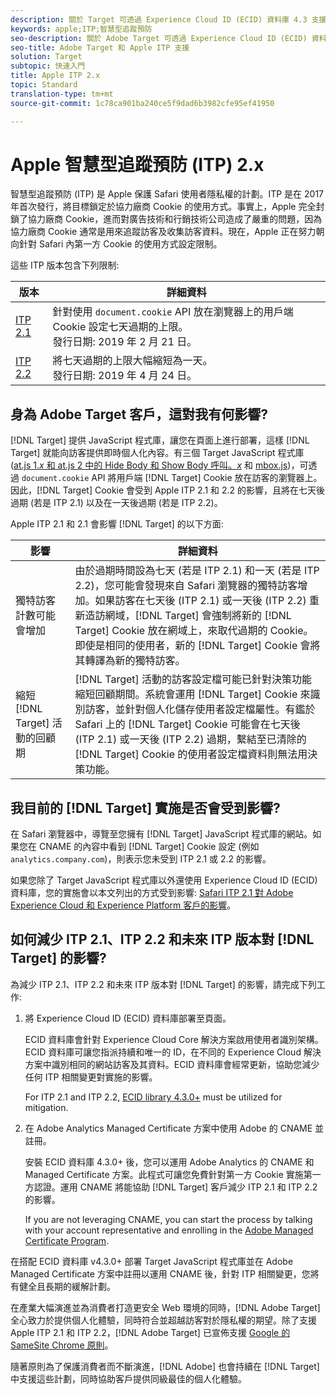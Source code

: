 ```yaml
---
description: 關於 Target 可透過 Experience Cloud ID (ECID) 資料庫 4.3 支援 Apple 的 ITP 2.1 和 ITP 2.2 之資訊。
keywords: apple;ITP;智慧型追蹤預防
seo-description: 關於 Adobe Target 可透過 Experience Cloud ID (ECID) 資料庫 4.3 支援 Apple 的 ITP 2.1 和 ITP 2.2 之資訊。
seo-title: Adobe Target 和 Apple ITP 支援
solution: Target
subtopic: 快速入門
title: Apple ITP 2.x
topic: Standard
translation-type: tm+mt
source-git-commit: 1c78ca901ba240ce5f9dad6b3982cfe95ef41950

---
```



# Apple 智慧型追蹤預防 (ITP) 2.x

智慧型追蹤預防 (ITP) 是 Apple 保護 Safari 使用者隱私權的計劃。ITP 是在 2017 年首次發行，將目標鎖定於協力廠商 Cookie 的使用方式。事實上，Apple 完全封鎖了協力廠商 Cookie，進而對廣告技術和行銷技術公司造成了嚴重的問題，因為協力廠商 Cookie 通常是用來追蹤訪客及收集訪客資料。現在，Apple 正在努力朝向針對 Safari 內第一方 Cookie 的使用方式設定限制。

這些 ITP 版本包含下列限制:

| 版本 | 詳細資料 |
| --- | --- |
| [ITP 2.1](https://webkit.org/blog/8613/intelligent-tracking-prevention-2-1/) | 針對使用 `document.cookie` API 放在瀏覽器上的用戶端 Cookie 設定七天過期的上限。<br>發行日期: 2019 年 2 月 21 日。 |
| [ITP 2.2](https://webkit.org/blog/8828/intelligent-tracking-prevention-2-2/) | 將七天過期的上限大幅縮短為一天。<br>發行日期: 2019 年 4 月 24 日。 |

## 身為 Adobe Target 客戶，這對我有何影響?

[!DNL Target] 提供 JavaScript 程式庫，讓您在頁面上進行部署，這樣 [!DNL Target] 就能向訪客提供即時個人化內容。有三個 Target JavaScript 程式庫 ([at.js 1.*x* 和 at.js 2 中的 Hide Body 和 Show Body 呼叫。*x*](/help/c-implementing-target/c-implementing-target-for-client-side-web/c-how-atjs-works/how-atjs-works.md) 和 [mbox.js](/help/c-implementing-target/c-implementing-target-for-client-side-web/t-mbox-download/mbox-download.md))，可透過 `document.cookie` API 將用戶端 [!DNL Target] Cookie 放在訪客的瀏覽器上。因此，[!DNL Target] Cookie 會受到 Apple ITP 2.1 和 2.2 的影響，且將在七天後過期 (若是 ITP 2.1) 以及在一天後過期 (若是 ITP 2.2)。

Apple ITP 2.1 和 2.1 會影響 [!DNL Target] 的以下方面:

| 影響 | 詳細資料 |
| --- | --- |
| 獨特訪客計數可能會增加 | 由於過期時間設為七天 (若是 ITP 2.1) 和一天 (若是 ITP 2.2)，您可能會發現來自 Safari 瀏覽器的獨特訪客增加。如果訪客在七天後 (ITP 2.1) 或一天後 (ITP 2.2) 重新造訪網域，[!DNL Target] 會強制將新的 [!DNL Target] Cookie 放在網域上，來取代過期的 Cookie。即使是相同的使用者，新的 [!DNL Target] Cookie 會將其轉譯為新的獨特訪客。 |
| 縮短 [!DNL Target] 活動的回顧期 | [!DNL Target] 活動的訪客設定檔可能已針對決策功能縮短回顧期間。系統會運用 [!DNL Target] Cookie 來識別訪客，並針對個人化儲存使用者設定檔屬性。有鑑於 Safari 上的 [!DNL Target] Cookie 可能會在七天後 (ITP 2.1) 或一天後 (ITP 2.2) 過期，繫結至已清除的 [!DNL Target] Cookie 的使用者設定檔資料則無法用決策功能。 |

## 我目前的 [!DNL Target] 實施是否會受到影響?

在 Safari 瀏覽器中，導覽至您擁有 [!DNL Target] JavaScript 程式庫的網站。如果您在 CNAME 的內容中看到 [!DNL Target] Cookie 設定 (例如 `analytics.company.com`)，則表示您未受到 ITP 2.1 或 2.2 的影響。

如果您除了 Target JavaScript 程式庫以外還使用 Experience Cloud ID (ECID) 資料庫，您的實施會以本文列出的方式受到影響: [Safari ITP 2.1 對 Adobe Experience Cloud 和 Experience Platform 客戶的影響](https://medium.com/adobetech/safari-itp-2-1-impact-on-adobe-experience-cloud-customers-9439cecb55ac)。

## 如何減少 ITP 2.1、ITP 2.2 和未來 ITP 版本對 [!DNL Target] 的影響?

為減少 ITP 2.1、ITP 2.2 和未來 ITP 版本對 [!DNL Target] 的影響，請完成下列工作:

1. 將 Experience Cloud ID (ECID) 資料庫部署至頁面。

   ECID 資料庫會針對 Experience Cloud Core 解決方案啟用使用者識別架構。ECID 資料庫可讓您指派持續和唯一的 ID，在不同的 Experience Cloud 解決方案中識別相同的網站訪客及其資料。ECID 資料庫會經常更新，協助您減少任何 ITP 相關變更對實施的影響。

   For ITP 2.1 and ITP 2.2, [ECID library 4.3.0+](https://docs.adobe.com/content/help/en/id-service/using/release-notes/release-notes.html) must be utilized for mitigation.

1. 在 Adobe Analytics Managed Certificate 方案中使用 Adobe 的 CNAME 並註冊。

   安裝 ECID 資料庫 4.3.0+ 後，您可以運用 Adobe Analytics 的 CNAME 和 Managed Certificate 方案。此程式可讓您免費針對第一方 Cookie 實施第一方認證。運用 CNAME 將能協助 [!DNL Target] 客戶減少 ITP 2.1 和 ITP 2.2 的影響。

   If you are not leveraging CNAME, you can start the process by talking with your account representative and enrolling in the [Adobe Managed Certificate Program](https://docs.adobe.com/content/help/en/core-services/interface/ec-cookies/cookies-first-party.html#adobe-managed-certificate-program).

在搭配 ECID 資料庫 v4.3.0+ 部署 Target JavaScript 程式庫並在 Adobe Managed Certificate 方案中註冊以運用 CNAME 後，針對 ITP 相關變更，您將有健全且長期的緩解計劃。

在產業大幅演進並為消費者打造更安全 Web 環境的同時，[!DNL Adobe Target] 全心致力於提供個人化體驗，同時符合並超越訪客對於隱私權的期望。除了支援 Apple ITP 2.1 和 ITP 2.2，[!DNL Adobe Target] 已宣佈支援 [Google 的 SameSite Chrome 原則](/help/c-implementing-target/c-considerations-before-you-implement-target/c-privacy/google-chrome-samesite-cookie-policies.md)。

隨著原則為了保護消費者而不斷演進，[!DNL Adobe] 也會持續在 [!DNL Target] 中支援這些計劃，同時協助客戶提供同級最佳的個人化體驗。
